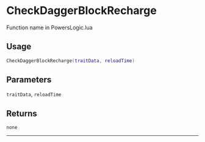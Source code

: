 # CheckDaggerBlockRecharge
Function name in PowersLogic.lua
## Usage
```lua
CheckDaggerBlockRecharge(traitData, reloadTime)
```
## Parameters
`traitData`, `reloadTime`
## Returns
`none`

---